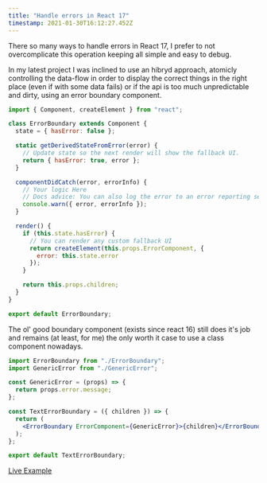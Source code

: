 ```yaml
---
title: "Handle errors in React 17"
timestamp: 2021-01-30T16:12:27.452Z
---
```


There so many ways to handle errors in React 17, I prefer to not overcomplicate this operation keeping all simple and easy to debug.

In my latest project I was inclined to use an hibryd approach, atomicly controlling the data-flow in order to display the correct things in the right place (even if with some data fails) or if the api is too much unpredictable and dirty, using an error boundary component.

```jsx
import { Component, createElement } from "react";

class ErrorBoundary extends Component {
  state = { hasError: false };

  static getDerivedStateFromError(error) {
    // Update state so the next render will show the fallback UI.
    return { hasError: true, error };
  }

  componentDidCatch(error, errorInfo) {
    // Your logic Here
    // Docs advice: You can also log the error to an error reporting service https://reactjs.org/docs/error-boundaries.html#introducing-error-boundaries
    console.warn({ error, errorInfo });
  }

  render() {
    if (this.state.hasError) {
      // You can render any custom fallback UI
      return createElement(this.props.ErrorComponent, {
        error: this.state.error
      });
    }

    return this.props.children;
  }
}

export default ErrorBoundary;
```

The ol' good boundary component (exists since react 16) still does it's job and remains (at least, for me) the only worth it case to use a class component nowadays.

```jsx
import ErrorBoundary from "./ErrorBoundary";
import GenericError from "./GenericError";

const GenericError = (props) => {
  return props.error.message;
};

const TextErrorBoundary = ({ children }) => {
  return (
    <ErrorBoundary ErrorComponent={GenericError}>{children}</ErrorBoundary>
  );
};

export default TextErrorBoundary;
```

<quote>[Live Example](https://codesandbox.io/s/withered-snow-28yei?file=/src/App.js)</quote>
